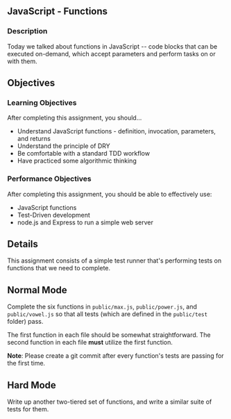 ## JavaScript - Functions

### Description

Today we talked about functions in JavaScript -- code blocks that can be executed on-demand, which accept parameters and perform tasks on or with them.

## Objectives

### Learning Objectives

After completing this assignment, you should...

* Understand JavaScript functions - definition, invocation, parameters, and returns
* Understand the principle of DRY
* Be comfortable with a standard TDD workflow
* Have practiced some algorithmic thinking

### Performance Objectives

After completing this assignment, you should be able to effectively use:

* JavaScript functions
* Test-Driven development
* node.js and Express to run a simple web server

## Details

This assignment consists of a simple test runner that's performing tests on functions that we need to complete.

## Normal Mode

Complete the six functions in `public/max.js`, `public/power.js`, and `public/vowel.js` so that all tests (which are defined in the `public/test` folder) pass.

The first function in each file should be somewhat straightforward. The second function in each file **must** utilize the first function.

**Note**: Please create a git commit after every function's tests are passing for the first time.

## Hard Mode

Write up another two-tiered set of functions, and write a similar suite of tests for them.